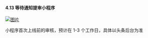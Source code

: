 #### 4.13 等待通知提审小程序

[![图片](https://qrss.gameseed.cn/shareyou/doc/pro/6feb8257-d0e5-4d27-a43d-ca0de967ecf9.056.png "图片")](https://qrss.gameseed.cn/shareyou/doc/pro/6feb8257-d0e5-4d27-a43d-ca0de967ecf9.056.png)

小程序首次上线前的审核，预计在 1-3 个工作日，具体以头条后台为准